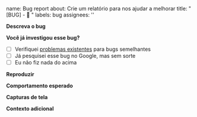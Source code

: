name: Bug report
about: Crie um relatório para nos ajudar a melhorar
title: "[BUG] - 🐛 "
labels: bug
assignees: ''


**Descreva o bug**
<!-- Uma descrição clara e concisa do que é o bug. -->

**Você já investigou esse bug?**
- [ ] Verifiquei [problemas existentes](https://github.com/leoviana00/GitContributionOpenSource/issues) para bugs semelhantes
- [ ] Já pesquisei esse bug no Google, mas sem sorte
- [ ] Eu não fiz nada do acima

**Reproduzir**
<!-- 
Etapas para reproduzir o comportamento:
1. Vá para '...'
2. Clique em '....'
3. Role para baixo até '....'
4. Ver erro
-->

**Comportamento esperado**
<!-- Uma descrição clara e concisa do que você esperava que acontecesse. -->

**Capturas de tela**
<!-- Se aplicável, adicione capturas de tela para ajudar a explicar seu problema. -->

**Contexto adicional**
<!-- Adicione qualquer outro contexto sobre o problema aqui. -->
